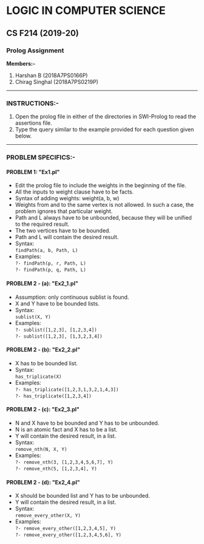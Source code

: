 <h1>LOGIC IN COMPUTER SCIENCE</h1>
<h2>CS F214 (2019-20)</h2>

<h3>Prolog Assignment</h3>

<b>Members:-</b>
1. Harshan B		(2018A7PS0166P)
2. Chirag Singhal	(2018A7PS0219P)

____________________________________________________________________________________________________

<h3>INSTRUCTIONS:-</h3>

1. Open the prolog file in either of the directories in SWI-Prolog to read the assertions file.
2. Type the query similar to the example provided for each question given below.
____________________________________________________________________________________________________

<h3>PROBLEM SPECIFICS:-</h3>


<h4>PROBLEM 1: "Ex1.pl"</h4>

* Edit the prolog file to include the weights in the beginning of the file.
* All the inputs to weight clause have to be facts.
* Syntax of adding weights:
    weight(a, b, w)
* Weights from and to the same vertex is not allowed. 
  In such a case, the problem ignores that particular weight.
* Path and L always have to be unbounded, because they will be unified to the required result.
* The two vertices have to be bounded.
* Path and L will contain the desired result.
* Syntax:<br>
    `findPath(a, b, Path, L)`
* Examples:<br>
    `?- findPath(p, r, Path, L)`<br>
    `?- findPath(p, q, Path, L)`


<h4>PROBLEM 2 - (a): "Ex2_1.pl"</h4>

* Assumption: only continuous sublist is found.
* X and Y have to be bounded lists.
* Syntax:<br>
    `sublist(X, Y)`
* Examples:<br>
    `?- sublist([1,2,3], [1,2,3,4])`<br>
    `?- sublist([1,2,3], [1,3,2,3,4])`


<h4>PROBLEM 2 - (b): "Ex2_2.pl"</h4>

* X has to be bounded list.
* Syntax:<br>
    `has_triplicate(X)`
* Examples:<br>
    `?- has_triplicate([1,2,3,1,3,2,1,4,3])`<br>
    `?- has_triplicate([1,2,3,4])`


<h4>PROBLEM 2 - (c): "Ex2_3.pl"</h4>

* N and X have to be bounded and Y has to be unbounded.
* N is an atomic fact and X has to be a list.
* Y will contain the desired result, in a list.
* Syntax:<br>
    `remove_nth(N, X, Y)`
* Examples:<br>
    `?- remove_nth(3, [1,2,3,4,5,6,7], Y)`<br>
    `?- remove_nth(5, [1,2,3,4], Y)`


<h4>PROBLEM 2 - (d): "Ex2_4.pl"</h4>

* X should be bounded list and Y has to be unbounded.
* Y will contain the desired result, in a list.
* Syntax:<br>
    `remove_every_other(X, Y)`
* Examples:<br>
    `?- remove_every_other([1,2,3,4,5], Y)`<br>
    `?- remove_every_other([1,2,3,4,5,6], Y)`

